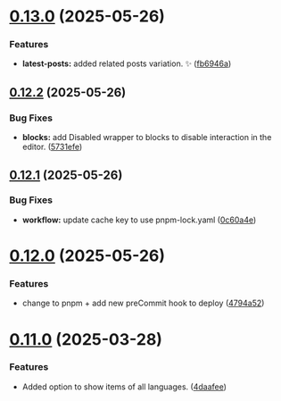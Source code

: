 # [0.13.0](https://github.com/JCO-Digital/jcore-dynamic-archive/compare/v0.12.2...v0.13.0) (2025-05-26)


### Features

* **latest-posts:** added related posts variation. ✨ ([fb6946a](https://github.com/JCO-Digital/jcore-dynamic-archive/commit/fb6946aa1068cb2c01e5df2b72917b7d2ae0dd64))



## [0.12.2](https://github.com/JCO-Digital/jcore-dynamic-archive/compare/v0.12.1...v0.12.2) (2025-05-26)


### Bug Fixes

* **blocks:** add Disabled wrapper to blocks to disable interaction in the editor. ([5731efe](https://github.com/JCO-Digital/jcore-dynamic-archive/commit/5731efee6371027b5c7f619c3d1d926b46bf1151))



## [0.12.1](https://github.com/JCO-Digital/jcore-dynamic-archive/compare/v0.12.0...v0.12.1) (2025-05-26)


### Bug Fixes

* **workflow:** update cache key to use pnpm-lock.yaml ([0c60a4e](https://github.com/JCO-Digital/jcore-dynamic-archive/commit/0c60a4e52bc00ef69c3741fc1994c7a803a30d6a))



# [0.12.0](https://github.com/JCO-Digital/jcore-dynamic-archive/compare/v0.11.0...v0.12.0) (2025-05-26)


### Features

* change to pnpm + add new preCommit hook to deploy ([4794a52](https://github.com/JCO-Digital/jcore-dynamic-archive/commit/4794a52de45d4a63fe6d32cf16d99f35f5f5760d))



# [0.11.0](https://github.com/JCO-Digital/jcore-dynamic-archive/compare/v0.10.2...v0.11.0) (2025-03-28)


### Features

* Added option to show items of all languages. ([4daafee](https://github.com/JCO-Digital/jcore-dynamic-archive/commit/4daafee522d01a70f5267d2c03259470aa888517))



